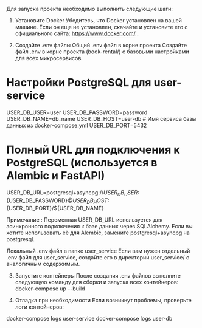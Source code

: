 Для запуска проекта необходимо выполнить следующие шаги:

1. Установите Docker
Убедитесь, что Docker установлен на вашей машине. Если он еще не установлен, скачайте и установите его с официального сайта: https://www.docker.com/ .

2. Создайте .env файлы
Общий .env файл в корне проекта
Создайте файл .env в корне проекта (book-rental/) с базовыми настройками для всех микросервисов.

# Настройки PostgreSQL для user-service
USER_DB_USER=user
USER_DB_PASSWORD=password
USER_DB_NAME=db_name
USER_DB_HOST=user-db  # Имя сервиса базы данных из docker-compose.yml
USER_DB_PORT=5432

# Полный URL для подключения к PostgreSQL (используется в Alembic и FastAPI)
USER_DB_URL=postgresql+asyncpg://${USER_DB_USER}:${USER_DB_PASSWORD}@${USER_DB_HOST}:${USER_DB_PORT}/${USER_DB_NAME}

Примечание : Переменная USER_DB_URL используется для асинхронного подключения к базе данных через SQLAlchemy. Если вы хотите использовать её для Alembic, замените postgresql+asyncpg на postgresql. 

Локальный .env файл в папке user_service
Если вам нужен отдельный .env файл для user_service, создайте его в директории user_service/ с аналогичным содержимым.

3. Запустите контейнеры
После создания .env файлов выполните следующую команду для сборки и запуска всех контейнеров:
docker-compose up --build

4. Отладка при необходимости
Если возникнут проблемы, проверьте логи контейнеров:

docker-compose logs user-service
docker-compose logs user-db